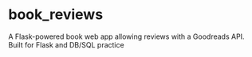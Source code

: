 # book_reviews
A Flask-powered book web app allowing reviews with a Goodreads API. Built for Flask and DB/SQL practice
